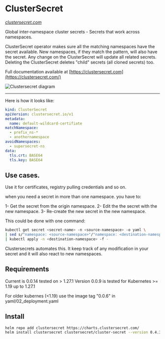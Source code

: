 #  ClusterSecret 
[*clustersecret.com*](https://clustersecret.com/)

Global inter-namespace cluster secrets - Secrets that work across namespaces.

ClusterSecret operator makes sure all the matching namespaces have the secret available. New namespaces, if they match the pattern, will also have the secret.
Any change on the ClusterSecret will update all related secrets. Deleting the ClusterSecret deletes "child" secrets (all cloned secrets) too.

Full documentation available at [https://clustersecret.com](https://clustersecret.com/)

<img src="https://github.com/zakkg3/ClusterSecret/blob/master/docs/clusterSecret.png" alt="Clustersecret diagram">

---

Here is how it looks like:

```yaml
kind: ClusterSecret
apiVersion: clustersecret.io/v1
metadata:
  name: default-wildcard-certifiate
matchNamespace:
  - prefix_ns-*
  - anothernamespace
avoidNamespaces:
  - supersecret-ns
data:
  tls.crt: BASE64
  tls.key: BASE64
```


## Use cases.


Use it for certificates, registry pulling credentials and so on.

when you need a secret in more than one namespace. you have to: 

1- Get the secret from the origin namespace.
2- Edit the  the secret with the new namespace.
3- Re-create the new secret in the new namespace. 


This could be done with one command:

```bash
kubectl get secret <secret-name> -n <source-namespace> -o yaml \
| sed s/"namespace: <source-namespace>"/"namespace: <destination-namespace>"/\
| kubectl apply -n <destination-namespace> -f -
```

Clustersecrets automates this. It keep track of any modification in your secret and it will also react to new namespaces. 



## Requirements

Current is 0.0.14 tested on > 1.27.1
Version 0.0.9 is tested for Kubernetes >= 1.19 up to 1.27.1

For older kubernes (<1.19) use the image tag "0.0.6" in  yaml/02_deployment.yaml

## Install

```bash
helm repo add clustersecret https://charts.clustersecret.com/
helm install clustersecret clustersecret/cluster-secret --version 0.4.3 -n clustersecret --create-namespace
```
